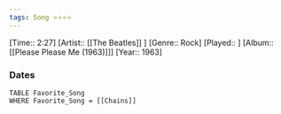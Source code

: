 ```yaml
---
tags: Song ⭐⭐⭐⭐ 
---
```

[Time:: 2:27]
[Artist:: [[The Beatles]] ]
[Genre:: Rock]
[Played:: ]
[Album:: [[Please Please Me (1963)]]]
[Year:: 1963]
### Dates
````dataview
TABLE Favorite_Song
WHERE Favorite_Song = [[Chains]]
````